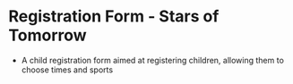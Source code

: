 # Registration Form - Stars of Tomorrow

- A child registration form aimed at registering children, allowing them to choose times and sports
